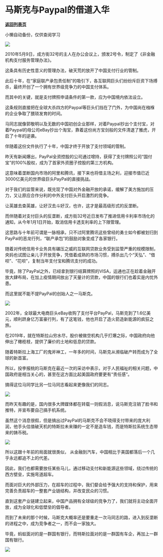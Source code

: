 # 马斯克与Paypal的借道入华

[**返回列表页**](/gzh/政事堂2019)

小懒自动备份，仅供查阅学习

![](https://mmbiz.qpic.cn/mmbiz_jpg/rxhS23yu8cMfUtEmSPYCjarKa1JOGPNklzW8jYfFwJic0bAl8rXx91eDVqx2KXK6hlhVbbOMVtYfv57VKkk9ibeA/640?wx_fmt=jpeg)

  

2010年5月9日，成方街32号的主人在办公会议上，颁发2号令，制定了《非金融机构支付服务管理办法》。  

  

这条具有历史性意义的管理办法，破天荒的放开了中国支付行业的管制。

  

此后十年，在“家庭联产承包责任制”的吸引下，各互联网巨头们纷纷斥巨资下场搏杀，最终开创了一个拥有世界级竞争力的中国支付体系。

  

而其中的关键，就是支付牌照申请条件的第一款，应为中国境内依法设立。

  

这条规则直接把在全球大杀四方的Paypal等巨头们挡在了门外，为中国尚在襁褓的企业争取了猥琐发育的时间。

  

马同志就像郭敬明以及无数的中国初创企业那样，对着Paypal抄出个支付宝，对着Paypal的母公司eBay抄出个淘宝，靠着这份尚方宝剑般的文件清退了雅虎，开启了十年的逆袭。

  

伴随着这份文件执行了十年，中国才终于开放了支付领域的管制。

  

昨天有新闻爆出，PayPal全资控股的公司通过增持，获得了支付牌照公司“国付宝”的100%股权，成为了首家外资圈子控股的第三方机构。

  

这意味着垄断国内市场的阿里和腾讯，接下来也将借主场之利，迎接市值已近3000亿美元的世界级巨头PayPal的直接挑战。

  

对于我们的监管来说，既兑现了中国对外金融开放的承诺，缓解了美方施加的压力，又让原应合作分利的中外支付巨头开启激烈的竞争。  

  

让英雄去查英雄，让好汉去斗好汉，也许，这才是最高级形式的反垄断。  

  

而伴随着对支付巨头的反垄断，成方街32号近日发布了推进信用卡利率市场化的通知，从今年1月1日开始，取消信用卡透支利率的上下限管理。

  

这思路与十年前可谓是一脉相承，只不过阿里腾讯这些曾经的勇士如今都被划归到PayPal的恶龙行列，“联产承包”的鼓励对象变成了各家银行。

  

随着对传统信用卡业务具有碾压之威的互联网贷款业务受到监管严重的规模限制，央妈也试图让亲儿子开放竞争，凭借着成熟的市场习惯，搏杀出几个“天弘”、“借呗”、“花呗”，复制当年支付宝和腾讯支付的成功。

  

毕竟，除了PayPal之外，已经拿到银行结算牌照的VISA，运通也正在趁着金融开放大肆布局，在加上疫情期间放出了天量计的贷款，中国的银行们也着实是内忧外患。

  

而这里就不能不提PayPal的创始人之一马斯克。

  

![](https://mmbiz.qpic.cn/mmbiz_jpg/rxhS23yu8cMfUtEmSPYCjarKa1JOGPNkkwta7YMR6S4XEkZvadP04icwh2eVq2caHO2r5b01bw8gnAVwB4VCBCA/640?wx_fmt=jpeg)

  

2002年，全球最大电商巨头eBay收购了支付平台PayPal，马斯克到了1.6亿美元，顺利跻身亿万富豪行列，有了这笔钱，他也开启了造火箭造新能源的疯狂之旅。

  

在2019年，就在特斯拉山穷水尽，股价被做空机构几乎打爆之际，中国政府向他伸出了橄榄枝，提供了廉价的土地和低息的贷款。

  

随着特斯拉上海工厂的鬼斧神工，一年多的时间，马斯克从濒临破产转而成为了全球的新首富。

  

所以，投李报桃的马斯克在最近一次的采访中表示，对于人民福祉的相关问题，中国政府是相当关心的，甚至在这方面比起美国政府要更有“责任感”。

  

搞得这位马同学比另一位马同志看起来更像我们的同志。

  

![](https://mmbiz.qpic.cn/mmbiz_jpg/rxhS23yu8cMfUtEmSPYCjarKa1JOGPNkJ7jnKBeFuxR11QYTMTv6FuGjiccOzjWvHCYI8GvEmJcUHExVbWHd41A/640?wx_fmt=jpeg)

  

而昨天有趣的是，国内很多大牌媒体都在转载一则假消息，说马斯克注销了脸书和推特，并宣布要自己搞手机系统。  

  

虽然这个消息很假，但是搞出过PayPal的马斯克不会不晓得支付带来的庞大利润，他手头估值破天机的特斯拉未来赚的一定不是造车钱，而是特斯拉系统生态带来的铸币税。

  

![](https://mmbiz.qpic.cn/mmbiz_jpg/rxhS23yu8cMfUtEmSPYCjarKa1JOGPNkWT8UhXbJEtQK6eeDF6ajJxOCfexoSsibzI6h3eqNKyVNWPnIwe7CKDQ/640?wx_fmt=jpeg)

  

所以这跟十年前的局面就很类似， 从金融到汽车，中国相比于美国都落后一个几乎永远都追不上的代差。

  

因此，我们也都需要放任某些马儿，通过移动支付和新能源这些领域，绕过传统的西方壁垒，实施弯道超车。  

  

而面对巨大的外部压力，在超车的过程中，我们㛑会给予强大的支持和保护，用来完善负责超车的一整套产业链结构，并改变民众的习惯。  

  

直到这套产业链建立起来，中国产品拥有全球级的竞争力了，我们就将主动全面开放，成为全球化和低壁垒的倡导者。

  

而到了未来的那个时候，马斯克大概率还是要重走一次马同志的路，进入到反垄断的进程之中，成为竞争者之一，而不会一家独大。

  

毕竟，蚂蚁面对的是一群国有银行，而特斯拉面对的是一群国有车企，再加上一群国有银行。  

  

![](https://mmbiz.qpic.cn/mmbiz_jpg/rxhS23yu8cPp0iaKAfe0ZsWfgGcY72o9Nror8TicrtnlDsqzY7y4Kum4fM3X0FMEGlbvm9HvZUiaETSnLt4DHNLbQ/640?wx_fmt=jpeg)

